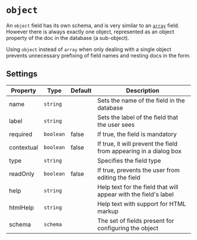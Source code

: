 # `object`

An `object` field has its own schema, and is very similar to an [`array`](array.md) field. However there is always exactly one object, represented as an object property of the doc in the database \(a sub-object\).

Using `object` instead of `array` when only dealing with a single object prevents unnecessary prefixing of field names and nesting docs in the form.

## Settings

|  Property | Type   | Default | Description | 
|---|---|---|---|
|name | `string` | | Sets the name of the field in the database |
|label | `string` | | Sets the label of the field that the user sees |
|required | `boolean` | false | If true, the field is mandatory |
|contextual | `boolean` | false | If true, it will prevent the field from appearing in a dialog box |
|type | `string` | | Specifies the field type |
|readOnly | `boolean` | false | If true, prevents the user from editing the field |
|help | `string` | | Help text for the field that will appear with the field's label |
|htmlHelp | `string` | | Help text with support for HTML markup |
|schema | `schema` | | The set of fields present for configuring the object | 
